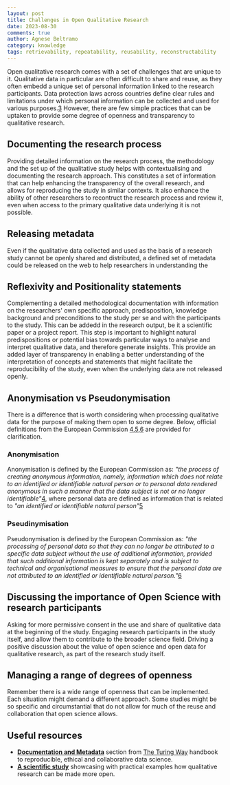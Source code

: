 ```yaml
---
layout: post
title: Challenges in Open Qualitative Research
date: 2023-08-30
comments: true
author: Agnese Beltramo
category: knowledge
tags: retrievability, repeatability, reusability, reconstructability
---
```


Open qualitative research comes with a set of challenges that are unique to it.
Qualitative data in particular are often difficult to share and reuse, as they often embedd a unique set of personal information linked to the research participants. Data protection laws across countries define clear rules and limitations under which personal information can be collected and used for various purposes.[3]
However, there are few simple practices that can be uptaken to provide some degree of openness and transparency to qualitative research.

## Documenting the research process
Providing detailed information on the research process, the methodology and the set up of the qualitative study helps with contextualising and documenting the research approach. This constitutes a set of information that can help enhancing the transparency of the overall research, and allows for reproducing the study in similar contexts. 
It also enhance the ability of other researchers to recontruct the research process and review it, even when access to the primary qualitative data underlying it is not possible.

## Releasing metadata
Even if the qualitative data collected and used as the basis of a research study cannot be openly shared and distributed, a defined set of metadata could be released on the web to help researchers in understanding the 

## Reflexivity and Positionality statements
Complementing a detailed methodological documentation with information on the researchers' own specific approach, predisposition, knowledge background and preconditions to the study per se and with the participants to the study. This can be addedd in the research output, be it a scientific paper or a project report. 
This step is important to highlight natural predispositions or potential bias towards particular ways to analyse and interpret qualitative data, and therefore generate insights. This provide an added layer of transparency in enabling a better understanding of the interpretation of concepts and statements that might facilitate the reproducibility of the study, even when the underlying data are not released openly.

## Anonymisation vs Pseudonymisation
There is a difference that is worth considering when processing qualitative data for the purpose of making them open to some degree.
Below, official definitions from the European Commission [4],[5],[6] are provided for clarification. 
### Anonymisation
Anonymisation is defined by the European Commission as: *"the process of creating anonymous information, namely, information which does not relate to an identified or identifiable natural person or to personal data rendered anonymous in such a manner that the data subject is not or no longer identifiable"*[4], where personal data are defined as information that is related to *"an identified or identifiable natural person"*[5]
### Pseudinymisation
Pseudonymisation is defined by the European Commission as: *"the processing of personal data so that they can no longer be attributed to a specific data subject without the use of additional information, provided that such additional information is kept separately and is subject to technical and organisational measures to ensure that the personal data are not attributed to an identified or identifiable natural person."*[6]

## Discussing the importance of Open Science with research participants
Asking for more permissive consent in the use and share of qualitative data at the beginning of the study. 
Engaging research participants in the study itself, and allow them to contribute to the broader science field.
Driving a positive discussion about the value of open science and open data for qualitative research, as part of the research study itself.

## Managing a range of degrees of openness 
Remember there is a wide range of openness that can be implemented. Each situation might demand a different approach. Some studies might be so specific and circumstantial that do not allow for much of the reuse and collaboration that open science allows. 

## Useful resources
- [**Documentation and Metadata**][1] section from [The Turing Way][2] handbook to reproducible, ethical and collaborative data science.
- [**A scientific study**][7] showcasing with practical examples how qualitative research can be made more open. 



[1]: https://the-turing-way.netlify.app/reproducible-research/rdm/rdm-metadata.html
[2]: https://the-turing-way.netlify.app/welcome.html
[3]: https://journals.sagepub.com/doi/10.1177/16094069211034641#bibr81-16094069211034641
[4]: https://cros-legacy.ec.europa.eu/content/anonymization_en
[5]: https://cros-legacy.ec.europa.eu/content/personal-data_en
[6]: https://cros-legacy.ec.europa.eu/content/pseudonymisation_en
[7]: https://doi.org/10.1177/16094069211034641